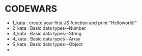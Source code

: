 # CODEWARS

* 1_kata : create your first JS function and print "Helloworld!"
* 2_kata : Basic data types--Number
* 3_kata : Basic data types--String
* 4_kata : Basic data types--Array
* 5_kata : Basic data types--Object
* 
